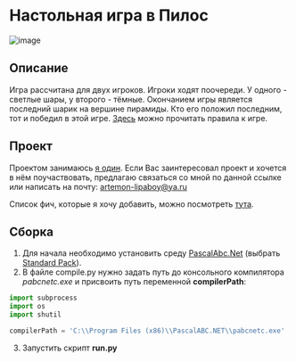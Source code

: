 
# Настольная игра в Пилос

![image](https://github.com/lipatkin96/Pylos-Board-Game/assets/4948144/d541a94c-8371-4228-8348-ddfcafe151db)

## Описание
Игра рассчитана для двух игроков. Игроки ходят поочереди. У одного - светлые шары, у второго - тёмные. Окончанием игры является последний шарик на вершине пирамиды. Кто его положил последним, тот и победил в этой игре. [Здесь](https://www.igroved.ru/rules/rules_pylos_rus.pdf) можно прочитать правила к игре.

## Проект
Проектом занимаюсь [я один](https://t.me/lipaboy). Если Вас заинтересовал проект и хочется в нём поучаствовать, предлагаю связаться со мной по данной ссылке или написать на почту:
[artemon-lipaboy@ya.ru](artemon-lipaboy@ya.ru)

Список фич, которые я хочу добавить, можно посмотреть [тута](./Фичи.md).

## Сборка
1. Для начала необходимо установить среду [PascalAbc.Net](https://pascalabc.net/ssyilki-dlya-skachivaniya) (выбрать <ins>Standard Pack</ins>).
2. В файле compile.py нужно задать путь до консольного компилятора *pabcnetc.exe* и присвоить путь переменной **compilerPath**:
```python
import subprocess
import os
import shutil

compilerPath = 'C:\\Program Files (x86)\\PascalABC.NET\\pabcnetc.exe'
```
3. Запустить скрипт **run.py**

